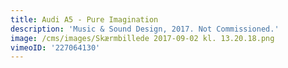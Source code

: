 ```yaml
---
title: Audi A5 - Pure Imagination
description: 'Music & Sound Design, 2017. Not Commissioned.'
image: /cms/images/Skærmbillede 2017-09-02 kl. 13.20.18.png
vimeoID: '227064130'
---
```











